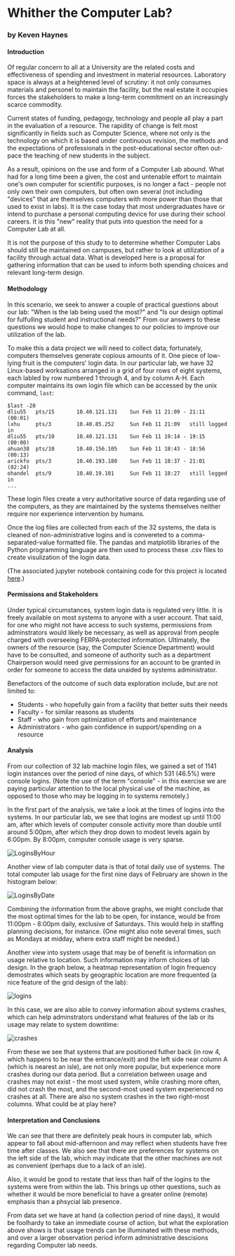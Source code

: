 #  Whither the Computer Lab?
### by Keven Haynes

#### Introduction
Of regular concern to all at a University are the related costs and effectiveness of spending and investment in material resources.  Laboratory space is always at a heightened level of scrutiny: it not only consumes materials and personel to maintain the facility, but the real estate it occupies forces the stakeholders to make a long-term commitment on an increasingly scarce commodity. 

Current states of funding, pedagogy, technology and people all play a part in the evaluation of a resource. The rapidity of change is felt most significantly in fields such as Computer Science, where not only is the technology on which it is based under continuous revision, the methods and the expectations of professionals in the post-educational sector often out-pace the teaching of new students in the subject.  

As a result, opinions on the use and form of a Computer Lab abound.  What had for a long time been a given, the cost and untenable effort to maintain one's own computer for scientific purposes, is no longer a fact - people not only own their own computers, but often own several (not including "devices" that are themselves computers with more power than those that used to exist in labs).  It is the case today that most undergraduates have or intend to purchase a personal computing device for use during their school careers.  It is this "new" reality that puts into question the need for a Computer Lab at all.  

It is not the purpose of this study to to determine whether Computer Labs should still be maintained on campuses, but rather to look at utilization of a facility through actual data.   What is developed here is a proposal for gathering information that can be used to inform both spending choices and relevant long-term design.  


####  Methodology
In this scenario, we seek to answer a couple of practical guestions about our lab: "When is the lab being used the most?" and "Is our design optimal for fulfulling student and instructional needs?"  From our answers to these questions we would hope to make changes to our policies to improve our utilization of the lab. 

To make this a data project we will need to collect data; fortunately, computers themselves generate copious amounts of it.  One piece of low-lying fruit is the computers' login data.  In our particular lab, we have 32 Linux-based worksations arranged in a grid of four rows of eight systems, each labled by row numbered 1 through 4, and by column A-H.  Each computer maintains its own login file which can be accessed by the unix command, `last`: 

```
$last -20
dliu55   pts/15       10.40.121.131    Sun Feb 11 21:09 - 21:11  (00:01)    
lxhu     pts/3        10.40.85.252     Sun Feb 11 21:09   still logged in   
dliu55   pts/10       10.40.121.131    Sun Feb 11 19:14 - 19:15  (00:00)    
ahuan38  pts/10       10.40.156.105    Sun Feb 11 18:43 - 18:56  (00:13)    
arickfo  pts/3        10.40.193.180    Sun Feb 11 18:37 - 21:01  (02:24)    
ohandel  pts/9        10.40.19.101     Sun Feb 11 18:27   still logged in
...
```

These login files create a very authoritative source of data regarding use of the computers, as they are maintained by the systems themselves neither require nor experience intervention by humans. 

Once the log files are collected from each of the 32 systems, the data is cleaned of non-administrative logins and is convereted to a comma-separated-value formatted file.  The pandas and matplotlib libraries of the Python programming language are then used to process these .csv files to create visulization of the login data. 

(The associated jupyter notebook containing code for this project is located [here](https://github.com/haynesie/Whither/blob/master/Whither%20Methodology.ipynb).)

####  Permissions and Stakeholders 

Under typical circumstances, system login data is regulated very little.  It is freely available on most systems to anyone with a user account.  That said, for one who might not have access to such systems, permissions from adminstrators would likely be necessary, as well as approval from people charged with overseeing FERPA-protected information.  Ultimately, the owners of the resource (say, the Computer Science Department) would have to be consulted, and someone of authority such as a department Chairperson would need give permissions for an account to be granted in order for someone to access the data unaided by systems administrator. 

Benefactors of the outcome of such data exploration include, but are not limited to:

* Students - who hopefully gain from a facility that better suits their needs
* Faculty - for similar reasons as students
* Staff - who gain from optimization of efforts and maintenance
* Administrators - who gain confidence in support/spending on a resource


#### Analysis

From our collection of 32 lab machine login files, we gained a set of 1141 login instances over the period of nine days, of which 531 (46.5%) were console logins. (Note the use of the term "console" - in this exercise we are paying particular attention to the local physical use of the machine, as opposed to those who may be logging in to systems remotely.) 
 
In the first part of the analysis, we take a look at the times of logins into the systems.  In our particular lab, we see that logins are modest up until 11:00 am, after which levels of computer console activity more than double until around 5:00pm, after which they drop down to modest levels again by 6:00pm.  By 8:00pm, computer console usage is very sparse.  


![LoginsByHour](https://github.com/haynesie/Whither/blob/master/Images/ConsoleLoginsByHour.png "Logins By Hour")

Another view of lab computer data is that of total daily use of systems.  The total computer lab usage for the first nine days of February are shown in the histogram below:


![LoginsByDate](https://github.com/haynesie/Whither/blob/master/Images/ConsoleLoginsByDate.png "Logins by Date")

Combining the information from the above graphs, we might conclude that the most optimal times for the lab to be open, for instance, would be from 11:00pm - 8:00pm daily, exclusive of Saturdays.   This would help in staffing planning decisions, for instance.  (One might also note several times, such as Mondays at midday, where extra staff might be needed.) 


Another view into system usage that may be of benefit is information on usage relative to location.  Such information may inform choices of lab design.  In the graph below, a heatmap representation of login frequency demostrates which seats by geographic location are more frequented (a nice feature of the grid design of the lab):

![logins](https://github.com/haynesie/Whither/blob/master/Images/WorkstationLoginsByMachine.png "Logins by Machine")

In this case, we are also able to convey information about systems crashes, which can help adminstrators understand what features of the lab or its usage may relate to system downtime:

![crashes](https://github.com/haynesie/Whither/blob/master/Images/SystemCrashesByMachine.png "Crashes By Machine")

From these we see that systems that are positioned futher back (in row 4, which happens to be near the entrance/exit) and the left side near column A (which is nearest an isle), are not only more popular, but experience more crashes during our data period.   But a correlation between usage and crashes may not exist - the most used system, while crashing more often, did not crash the most, and the second-most used system experienced no crashes at all.  There are also no system crashes in the two right-most columns.  What could be at play here?

#### Interpretation and Conclusions

We can see that there are definitely peak hours in computer lab, which appear to fall about mid-afternoon and may reflect when students have free time after classes.  We also see that there are preferences for systems on the left side of the lab, which may indicate that the other machines are not as convenient (perhaps due to a lack of an isle). 

Also, it would be good to restate that less than half of the logins to the systems were from within the lab.  This brings up other questions, such as whether it would be more beneficial to have a greater online (remote) emphasis than a phsycial lab presence. 

From data set we have at hand (a collection period of nine days), it would be foolhardy to take an immediate course of action, but what the exploration above shows is that usage trends can be illuminated with these methods, and over a larger observation period inform administrative descisions regarding Computer lab needs. 

